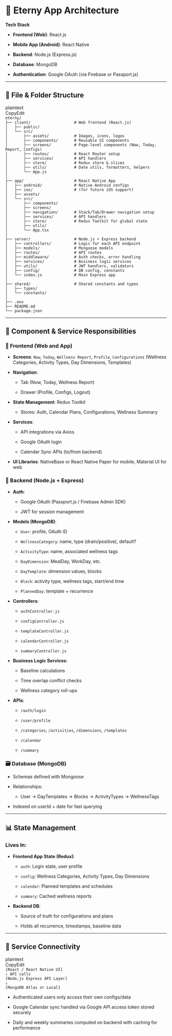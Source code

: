 # **🧠 Eterny App Architecture**

**Tech Stack**

* **Frontend (Web)**: React.js

* **Mobile App (Android)**: React Native

* **Backend**: Node.js (Express.js)

* **Database**: MongoDB

* **Authentication**: Google OAuth (via Firebase or Passport.js)

---

## **📁 File & Folder Structure**

plaintext  
CopyEdit  
`eterny/`  
`├── client/                   # Web frontend (React.js)`  
`│   ├── public/`  
`│   └── src/`  
`│       ├── assets/           # Images, icons, logos`  
`│       ├── components/       # Reusable UI components`  
`│       ├── screens/          # Page-level components (Now, Today, Report, Configs)`  
`│       ├── routes/           # React Router setup`  
`│       ├── services/         # API handlers`  
`│       ├── store/            # Redux store & slices`  
`│       ├── utils/            # Date utils, formatters, helpers`  
`│       └── App.js`  
`│`  
`├── app/                      # React Native App`  
`│   ├── android/              # Native Android configs`  
`│   ├── ios/                  # (for future iOS support)`  
`│   ├── assets/`  
`│   └── src/`  
`│       ├── components/`  
`│       ├── screens/`  
`│       ├── navigation/       # Stack/Tab/Drawer navigation setup`  
`│       ├── services/         # API handlers`  
`│       ├── store/            # Redux Toolkit for global state`  
`│       ├── utils/`  
`│       └── App.tsx`  
`│`  
`├── server/                   # Node.js + Express backend`  
`│   ├── controllers/          # Logic for each API endpoint`  
`│   ├── models/               # Mongoose models`  
`│   ├── routes/               # API routes`  
`│   ├── middleware/           # Auth checks, error handling`  
`│   ├── services/             # Business logic services`  
`│   ├── utils/                # JWT handlers, validators`  
`│   ├── config/               # DB config, constants`  
`│   └── index.js              # Main Express app`  
`│`  
`├── shared/                   # Shared constants and types`  
`│   ├── types/`  
`│   └── constants/`  
`│`  
`├── .env`  
`├── README.md`  
`└── package.json`

---

## **🧩 Component & Service Responsibilities**

### **📱 Frontend (Web and App)**

* **Screens**: `Now`, `Today`, `Wellness Report`, `Profile`, `Configurations` (Wellness Categories, Activity Types, Day Dimensions, Templates)

* **Navigation**:

  * Tab (Now, Today, Wellness Report)

  * Drawer (Profile, Configs, Logout)

* **State Management**: Redux Toolkit

  * Stores: Auth, Calendar Plans, Configurations, Wellness Summary

* **Services**:

  * API integrations via Axios

  * Google OAuth login

  * Calendar Sync APIs (to/from backend)

* **UI Libraries**: NativeBase or React Native Paper for mobile, Material UI for web

### **🧠 Backend (Node.js \+ Express)**

* **Auth**:

  * Google OAuth (Passport.js / Firebase Admin SDK)

  * JWT for session management

* **Models (MongoDB)**:

  * `User`: profile, OAuth ID

  * `WellnessCategory`: name, type (drain/positive), default?

  * `ActivityType`: name, associated wellness tags

  * `DayDimension`: MealDay, WorkDay, etc.

  * `DayTemplate`: dimension values, blocks

  * `Block`: activity type, wellness tags, start/end time

  * `PlannedDay`: template \+ recurrence

* **Controllers**:

  * `authController.js`

  * `configController.js`

  * `templateController.js`

  * `calendarController.js`

  * `summaryController.js`

* **Business Logic Services**:

  * Baseline calculations

  * Time overlap conflict checks

  * Wellness category roll-ups

* **APIs**:

  * `/auth/login`

  * `/user/profile`

  * `/categories`, `/activities`, `/dimensions`, `/templates`

  * `/calendar`

  * `/summary`

### **🗃️ Database (MongoDB)**

* Schemas defined with Mongoose

* Relationships:

  * User → DayTemplates → Blocks → ActivityTypes → WellnessTags

* Indexed on userId \+ date for fast querying

---

## **📊 State Management**

### **Lives In:**

* **Frontend App State (Redux)**:

  * `auth`: Login state, user profile

  * `config`: Wellness Categories, Activity Types, Day Dimensions

  * `calendar`: Planned templates and schedules

  * `summary`: Cached wellness reports

* **Backend DB**:

  * Source of truth for configurations and plans

  * Holds all recurrence, timestamps, baseline data

---

## **🔗 Service Connectivity**

plaintext  
CopyEdit  
`[React / React Native UI]`  
      `↓ API calls`  
`[Node.js Express API Layer]`  
      `↓`  
`[MongoDB Atlas or Local]`

* Authenticated users only access their own configs/data

* Google Calendar sync handled via Google API access token stored securely

* Daily and weekly summaries computed on backend with caching for performance

